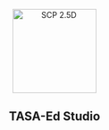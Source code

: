 <p align="center">
    <a href="https://www.tasaed.top" target="_blank" rel="noopener noreferrer">
        <img width="150" src="https://avatars.githubusercontent.com/u/107293570" alt="SCP 2.5D" />
    </a>
</p>

<h2 align="center"><b>TASA-Ed Studio</b></h2>

